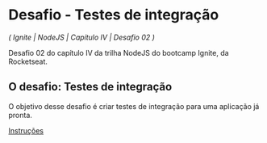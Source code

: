# Desafio - Testes de integração

_( Ignite | NodeJS | Capítulo IV | Desafio 02 )_

Desafio 02 do capítulo IV da trilha NodeJS do bootcamp Ignite, da Rocketseat.

## O desafio: Testes de integração

O objetivo desse desafio é criar testes de integração para uma aplicação já pronta.

[Instruções](https://www.notion.so/Desafio-02-Testes-de-integra-o-70a8af48044d444cb1d2c1fa00056958)
